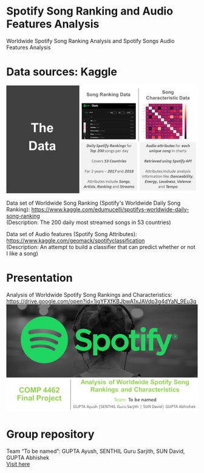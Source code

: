 # Spotify Song Ranking and Audio Features Analysis
Worldwide Spotify Song Ranking Analysis and Spotify Songs Audio Features Analysis

# Data sources: Kaggle

![Data](https://github.com/AyushGupta51379/SpotifySongRanking/blob/master/Data.png?raw=true)

Data set of Worldwide Song Ranking (Spotify's Worldwide Daily Song Ranking): https://www.kaggle.com/edumucelli/spotifys-worldwide-daily-song-ranking 
</br>(Description: The 200 daily most streamed songs in 53 countries)

Data set of Audio features (Spotify Song Attributes): https://www.kaggle.com/geomack/spotifyclassification
</br>(Description: An attempt to build a classifier that can predict whether or not I like a song)

# Presentation
Analysis of Worldwide Spotify Song Rankings and Characteristics: https://drive.google.com/open?id=1jgYFXfKBJbwA1xJAVdp3g4dYaN_9Eu3q
![Project start page](https://github.com/AyushGupta51379/SpotifySongRanking/blob/master/Project%20logo.png?raw=true)

# Group repository

Team “To be named”: GUPTA Ayush, SENTHIL Guru Sarjith, SUN David, GUPTA Abhishek 
</br>[Visit here](https://github.com/gurus848/COMP4462_Project)
